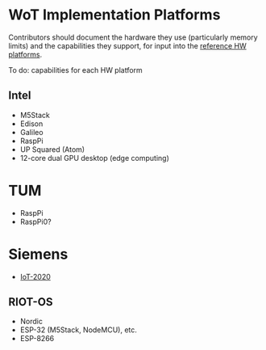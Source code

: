 # WoT Implementation Platforms
Contributors should document the hardware they use (particularly memory limits) and the capabilities they support,
for input into the [reference HW platforms](hw.md).

To do: capabilities for each HW platform

## Intel
* M5Stack
* Edison
* Galileo
* RaspPi
* UP Squared (Atom)
* 12-core dual GPU desktop (edge computing)

# TUM
* RaspPi
* RaspPi0?

# Siemens
* [IoT-2020](https://www.automation.siemens.com/sce-static/iot2000/dffa-b10254-00-7600-simatic-iot2020-en.pdf)

## RIOT-OS
* Nordic
* ESP-32 (M5Stack, NodeMCU), etc.
* ESP-8266 
